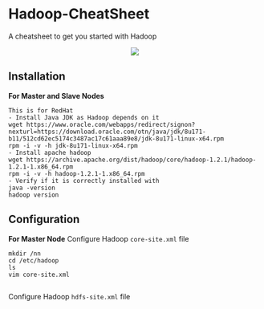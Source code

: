 # Hadoop-CheatSheet

A cheatsheet to get you started with Hadoop
<p align="center">
<img src="https://miro.medium.com/max/1050/1*H4_yv5YskknPaJ4lWJpzXA.png">
</p>
  
## Installation 
**For Master and Slave Nodes** 
```
This is for RedHat
- Install Java JDK as Hadoop depends on it
wget https://www.oracle.com/webapps/redirect/signon?nexturl=https://download.oracle.com/otn/java/jdk/8u171-b11/512cd62ec5174c3487ac17c61aaa89e8/jdk-8u171-linux-x64.rpm
rpm -i -v -h jdk-8u171-linux-x64.rpm
- Install apache hadoop
wget https://archive.apache.org/dist/hadoop/core/hadoop-1.2.1/hadoop-1.2.1-1.x86_64.rpm
rpm -i -v -h hadoop-1.2.1-1.x86_64.rpm
- Verify if it is correctly installed with
java -version
hadoop version
```

## Configuration
**For Master Node** 
Configure Hadoop ```core-site.xml``` file
```
mkdir /nn
cd /etc/hadoop
ls 
vim core-site.xml


```
Configure Hadoop ```hdfs-site.xml``` file


